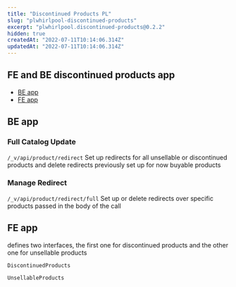 ```yaml
---
title: "Discontinued Products PL"
slug: "plwhirlpool-discontinued-products"
excerpt: "plwhirlpool.discontinued-products@0.2.2"
hidden: true
createdAt: "2022-07-11T10:14:06.314Z"
updatedAt: "2022-07-11T10:14:06.314Z"
---
```

## FE and BE discontinued products app
* [BE app](#be-app)
* [FE app](#fe-app)

## BE app
### Full Catalog Update
`/_v/api/product/redirect`
Set up redirects for all unsellable or discontinued products and delete redirects previously set up for now buyable products

### Manage Redirect
`/_v/api/product/redirect/full`
Set up or delete redirects over specific products passed in the body of the call

## FE app
defines two interfaces, the first one for discontinued products and the other one for unsellable products

`DiscontinuedProducts`

`UnsellableProducts`